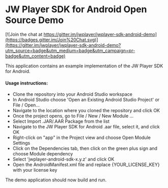 # JW Player SDK for Android Open Source Demo

[![Join the chat at https://gitter.im/jwplayer/jwplayer-sdk-android-demo](https://badges.gitter.im/Join%20Chat.svg)](https://gitter.im/jwplayer/jwplayer-sdk-android-demo?utm_source=badge&utm_medium=badge&utm_campaign=pr-badge&utm_content=badge)

This application contains an example implementation of the JW Player SDK for Android.

#### Usage instructions:

- Clone the repository into your Android Studio workspace
- In Android Studio choose 'Open an Existing Android Studio Project' or File / Open...
- Navigate to the location where you cloned the repository and click OK
- Once the project opens, go to File / New / New Module ...
- Select Import .JAR/.AAR Package from the list
- Navigate to the JW Player SDK for Android .aar file, select it, and click OK
- Right-click on "app" in the Project view and choose Open Module Settings
- Click on the Dependencies tab, then click on the green plus sign and choose Module dependency
- Select 'jwplayer-android-sdk-x.y.z' and click OK
- Open the AndroidManifest.xml file and replace {YOUR_LICENSE_KEY} with your license key

The demo application should now build and run.
